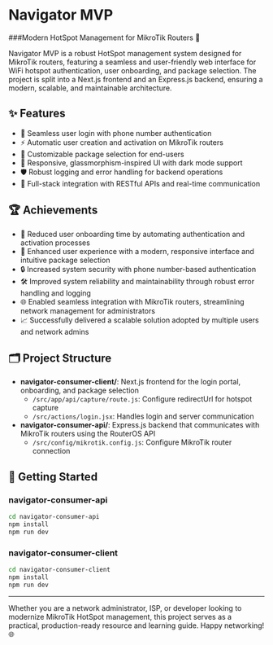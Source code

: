 # Navigator MVP
###Modern HotSpot Management for MikroTik Routers 🚀

Navigator MVP is a robust HotSpot management system designed for MikroTik routers, featuring a seamless and user-friendly web interface for WiFi hotspot authentication, user onboarding, and package selection. The project is split into a Next.js frontend and an Express.js backend, ensuring a modern, scalable, and maintainable architecture.

## ✨ Features

- 📱 Seamless user login with phone number authentication
- ⚡ Automatic user creation and activation on MikroTik routers
- 🎯 Customizable package selection for end-users
- 💎 Responsive, glassmorphism-inspired UI with dark mode support
- 🛡️ Robust logging and error handling for backend operations
- 🔗 Full-stack integration with RESTful APIs and real-time communication

## 🏆 Achievements

- 🚀 Reduced user onboarding time by automating authentication and activation processes
- 🎨 Enhanced user experience with a modern, responsive interface and intuitive package selection
- 🔒 Increased system security with phone number-based authentication
- 🛠️ Improved system reliability and maintainability through robust error handling and logging
- 🌐 Enabled seamless integration with MikroTik routers, streamlining network management for administrators
- 📈 Successfully delivered a scalable solution adopted by multiple users and network admins

## 🗂️ Project Structure

- **navigator-consumer-client/**: Next.js frontend for the login portal, onboarding, and package selection  
  - `/src/app/api/capture/route.js`: Configure redirectUrl for hotspot capture
  - `/src/actions/login.jsx`: Handles login and server communication
- **navigator-consumer-api/**: Express.js backend that communicates with MikroTik routers using the RouterOS API  
  - `/src/config/mikrotik.config.js`: Configure MikroTik router connection

## 🚀 Getting Started

### navigator-consumer-api

```bash
cd navigator-consumer-api
npm install
npm run dev
```

### navigator-consumer-client

```bash
cd navigator-consumer-client
npm install
npm run dev
```

---

Whether you are a network administrator, ISP, or developer looking to modernize MikroTik HotSpot management, this project serves as a practical, production-ready resource and learning guide. Happy networking! 🌐
